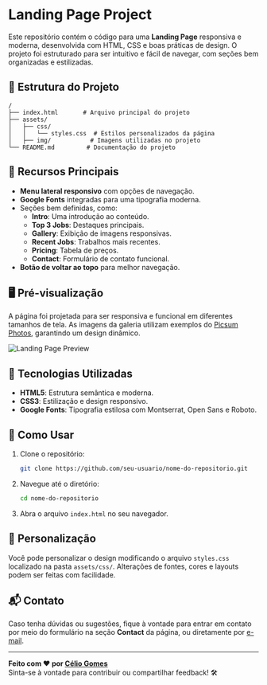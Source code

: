 # Landing Page Project

Este repositório contém o código para uma **Landing Page** responsiva e moderna, desenvolvida com HTML, CSS e boas práticas de design. O projeto foi estruturado para ser intuitivo e fácil de navegar, com seções bem organizadas e estilizadas.

## 📂 Estrutura do Projeto

```
/
├── index.html       # Arquivo principal do projeto
├── assets/
│   ├── css/
│   │   └── styles.css  # Estilos personalizados da página
│   ├── img/           # Imagens utilizadas no projeto
└── README.md         # Documentação do projeto
```

## 🌟 Recursos Principais

- **Menu lateral responsivo** com opções de navegação.
- **Google Fonts** integradas para uma tipografia moderna.
- Seções bem definidas, como:
  - **Intro**: Uma introdução ao conteúdo.
  - **Top 3 Jobs**: Destaques principais.
  - **Gallery**: Exibição de imagens responsivas.
  - **Recent Jobs**: Trabalhos mais recentes.
  - **Pricing**: Tabela de preços.
  - **Contact**: Formulário de contato funcional.
- **Botão de voltar ao topo** para melhor navegação.

## 🖥️ Pré-visualização

A página foi projetada para ser responsiva e funcional em diferentes tamanhos de tela. As imagens da galeria utilizam exemplos do [Picsum Photos](https://picsum.photos/), garantindo um design dinâmico.

![Landing Page Preview](assets/img/preview.png) <!-- Substitua por uma imagem real do projeto, se disponível -->

## 🚀 Tecnologias Utilizadas

- **HTML5**: Estrutura semântica e moderna.
- **CSS3**: Estilização e design responsivo.
- **Google Fonts**: Tipografia estilosa com Montserrat, Open Sans e Roboto.

## 📜 Como Usar

1. Clone o repositório:
   ```bash
   git clone https://github.com/seu-usuario/nome-do-repositorio.git
   ```
2. Navegue até o diretório:
   ```bash
   cd nome-do-repositorio
   ```
3. Abra o arquivo `index.html` no seu navegador.

## 🎨 Personalização

Você pode personalizar o design modificando o arquivo `styles.css` localizado na pasta `assets/css/`. Alterações de fontes, cores e layouts podem ser feitas com facilidade.

## 📬 Contato

Caso tenha dúvidas ou sugestões, fique à vontade para entrar em contato por meio do formulário na seção **Contact** da página, ou diretamente por [e-mail](mailto:seu-email@exemplo.com).

---

**Feito com ❤ por [Célio Gomes](#)**  
Sinta-se à vontade para contribuir ou compartilhar feedback! 🛠️
